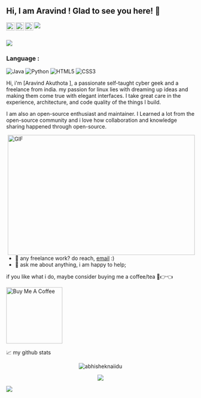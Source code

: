 ## Hi, I am Aravind ! Glad to see you here! 👋





<a href="https://www.instagram.com/yours_aravind//">
  <img align="left" alt="Aravind's Instagram" width="22px" src="https://raw.githubusercontent.com/hussainweb/hussainweb/main/icons/instagram.png" />

<a href="https://twitter.com/aravindstwt">
  <img align="left" alt="Aravind Akuthota | Twitter" width="22px" src="https://raw.githubusercontent.com/peterthehan/peterthehan/master/assets/twitter.svg" />
</a>
<a href="https://www.linkedin.com/in/aravindakuthota/">
  <img align="left" alt="Aravind's LinkedIN" width="22px" src="https://raw.githubusercontent.com/peterthehan/peterthehan/master/assets/linkedin.svg" />
</a>

![](https://visitor-badge.glitch.me/badge?page_id=aravindakuthota.aravindakuthota)

<br />
  
  <div>
<img align="center" src="https://i.imgur.com/4ASafy0.png">
</div>

  ### Language :
![Java](https://img.shields.io/badge/-java-E34A86?style=flat-square&logo=java)
![Python](https://img.shields.io/badge/-Python-black?style=flat-square&logo=Python)
![HTML5](https://img.shields.io/badge/-HTML5-E34F26?style=flat-square&logo=html5&logoColor=white)
![CSS3](https://img.shields.io/badge/-CSS3-1572B6?style=flat-square&logo=css3)

  
  
  
  
  
  

Hi, i'm [Aravind Akuthota ], a passionate self-taught cyber geek  and a freelance  from india. my passion for linux lies with dreaming up ideas and making them come true with elegant interfaces. I take great care in the experience, architecture, and code quality of the things I build.

I am  also an open-source enthusiast and maintainer. I Learned a lot from the open-source community and i love how collaboration and knowledge sharing happened through open-source.


  <img align="right" alt="GIF" src="https://github.com/arvindakuthota/aravindakuthota/blob/master/code.gif?raw=true" width="500" height="320" />
  
- 💼 any freelance work? do reach, [email](mailto:aravind3905@gmail.com) :)
- 💬 ask me about anything, i am happy to help;
  
  




if you like what i do, maybe consider buying me a coffee/tea 🥺👉👈

<a href="https://www.buymeacoffee.com/aravindakuthota" target="_blank"><img src="https://cdn.buymeacoffee.com/buttons/v2/default-red.png" alt="Buy Me A Coffee" width="150" ></a>

<div id="medium-blogs"></div>

<script>
const MEDIUM_USERNAME = "aravindnotes"; // Replace with your Medium username

fetch(`https://medium.com/@aravindnotes/latest?format=json`)
  .then((response) => response.text())
  .then((text) => {
    // Extract the JSON data from the response
    const json = text.substring(text.indexOf("{"), text.lastIndexOf("}") + 1);
    const data = JSON.parse(json);

    // Filter the data to only include posts
    const posts = data.payload.posts.filter((post) => post.uniqueSlug !== null);

    // Get the first 3 posts
    const blogs = posts.slice(0, 3);

    // Generate the HTML for the blog posts
    const blogHtml = blogs
      .map(
        (blog) => `
        <div>
          <a href="https://medium.com/@aravindnotes/${blog.uniqueSlug}" target="_blank">${blog.title}</a>
          <p>${new Date(blog.createdAt).toDateString()}</p>
        </div>
      `
      )
      .join("");

    // Add the HTML to the page
    document.getElementById("medium-blogs").innerHTML = `
      <h3>Latest Medium Posts</h3>
      ${blogHtml}
    `;
  });
</script>

<style>
  #medium-blogs div {
    margin-bottom: 0.5em;
  }

  #medium-blogs h3 {
    font-size: 1.5em;
    margin-bottom: 0.5em;
  }
</style>










  
  
  
  
  
  
  
  
  
  
  
  
  
  
  
  
  
  
  
  
  
  
  
  
  
  
  
  
  
  
  
  
  
  





📈 my github stats

<p align="center"> <img src="https://github-readme-stats.vercel.app/api?username=aravindakuthota&show_icons=true&theme=gotham" alt="abhisheknaiidu" />


<p align="center">
  <img src="https://readme-typing-svg.herokuapp.com?color=%2336BCF7&lines=THANKS+FOR+YOUR+VISIT!!!"
</p>

![](https://user-images.githubusercontent.com/73097560/115834477-dbab4500-a447-11eb-908a-139a6edaec5c.gif)
